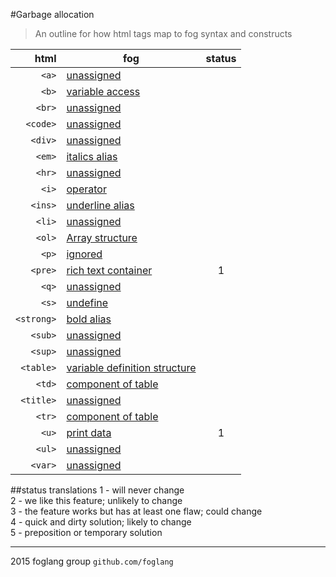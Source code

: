 #Garbage allocation
>An outline for how html tags map to fog syntax and constructs

html|fog|status
---:|---|:----:
`<a>`|[unassigned](https://github.com/foglang/garbage-allocation/blob/master/tags/a/a.yaml)|
`<b>`|[variable access](https://github.com/foglang/garbage-allocation/blob/master/tags/b/b.yaml)|
`<br>`|[unassigned](https://github.com/foglang/garbage-allocation/blob/master/tags/br/br.yaml)|
`<code>`|[unassigned](https://github.com/foglang/garbage-allocation/blob/master/tags/code/code.yaml)|
`<div>`|[unassigned](https://github.com/foglang/garbage-allocation/blob/master/tags/div/div.yaml)|
`<em>`|[italics alias](https://github.com/foglang/garbage-allocation/blob/master/tags/i/i.yaml)|
`<hr>`|[unassigned](https://github.com/foglang/garbage-allocation/blob/master/tags/hr/hr.yaml)|
`<i>`|[operator](https://github.com/foglang/garbage-allocation/blob/master/tags/i/i.yaml)|
`<ins>`|[underline alias](https://github.com/foglang/garbage-allocation/blob/master/tags/u/u.yaml)|
`<li>`|[unassigned](https://github.com/foglang/garbage-allocation/blob/master/tags/li/li.yaml)|
`<ol>`|[Array structure](https://github.com/foglang/garbage-allocation/blob/master/tags/ol/ol.yaml)|
`<p>`|[ignored](https://github.com/foglang/garbage-allocation/blob/master/tags/p/p.yaml)|
`<pre>`|[rich text container](https://github.com/foglang/garbage-allocation/blob/master/tags/pre/pre.yaml)|1
`<q>`|[unassigned](https://github.com/foglang/garbage-allocation/blob/master/tags/q/q.yaml)|
`<s>`|[undefine](https://github.com/foglang/garbage-allocation/blob/master/tags/s/s.yaml)|
`<strong>`|[bold alias](https://github.com/foglang/garbage-allocation/blob/master/tags/b/b.yaml)|
`<sub>`|[unassigned](https://github.com/foglang/garbage-allocation/blob/master/tags/sub/sub.yaml)|
`<sup>`|[unassigned](https://github.com/foglang/garbage-allocation/blob/master/tags/sup/sup.yaml)|
`<table>`|[variable definition structure](https://github.com/foglang/garbage-allocation/blob/master/tags/table/table.yaml)|
`<td>`|[component of table](https://github.com/foglang/garbage-allocation/blob/master/tags/td/td.yaml)|
`<title>`|[unassigned](https://github.com/foglang/garbage-allocation/blob/master/tags/title/title.yaml)|
`<tr>`|[component of table](https://github.com/foglang/garbage-allocation/blob/master/tags/tr/tr.yaml)|
`<u>`|[print data](https://github.com/foglang/garbage-allocation/blob/master/tags/u/u.yaml)|1
`<ul>`|[unassigned](https://github.com/foglang/garbage-allocation/blob/master/tags/ul/ul.yaml)|
`<var>`|[unassigned](https://github.com/foglang/garbage-allocation/blob/master/tags/var/var.yaml)|

##status translations
1 - will never change<br>
2 - we like this feature; unlikely to change<br>
3 - the feature works but has at least one flaw; could change<br>
4 - quick and dirty solution; likely to change<br>
5 - preposition or temporary solution

---

2015 foglang group `github.com/foglang`